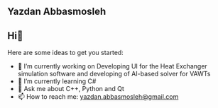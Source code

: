 ## Yazdan Abbasmosleh

## Hi👋


Here are some ideas to get you started:

- 🔭 I’m currently working on Developing UI for the Heat Exchanger simulation software and developing of AI-based solver for VAWTs
- 🌱 I’m currently learning C#
- 💬 Ask me about C++, Python and Qt
- 📫 How to reach me: yazdan.abbasmosleh@gmail.com

